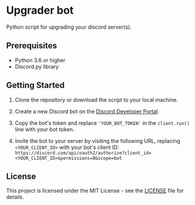 # Upgrader bot
 Python script for upgrading your discord server(s).

## Prerequisites

- Python 3.6 or higher
- Discord.py library

## Getting Started

1. Clone the repository or download the script to your local machine.

2. Create a new Discord bot on the [Discord Developer Portal](https://discord.com/developers/applications).

3. Copy the bot's token and replace `'YOUR_BOT_TOKEN'` in the `client.run()` line with your bot token.

4. Invite the bot to your server by visiting the following URL, replacing `<YOUR_CLIENT_ID>` with your bot's client ID: `https://discord.com/api/oauth2/authorize?client_id=<YOUR_CLIENT_ID>&permissions=8&scope=bot`

## License

This project is licensed under the MIT License - see the [LICENSE](LICENSE) file for details.
